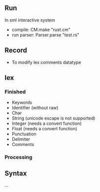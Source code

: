 ## Run
In sml interactive system
+ compile: CM.make "rust.cm"
+ run parser: Parser.parse "test.rs"

## Record
+ To modify lex comments datatype

## lex
### Finished
+ Keywords
+ Identifier (without raw)
+ Char
+ String (unicode escape is not supported)
+ Integer (needs a convert function)
+ Float (needs a convert function)
+ Punctuation
+ Delimiter
+ Comments

### Processing



## Syntax
...

